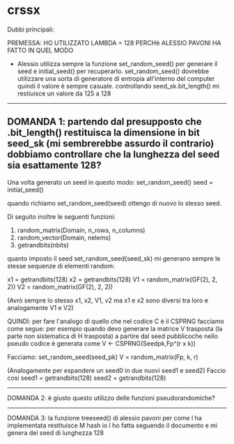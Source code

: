 # crssx
Dubbi principali:

PREMESSA: HO UTILIZZATO LAMBDA = 128 PERCHè ALESSIO PAVONI HA FATTO IN QUEL MODO


- Alessio utilizza sempre la funzione set_random_seed() per generare il seed e initial_seed() per recuperarlo.
set_random_seed() dovrebbe utilizzare una sorta di generatore di entropia all'interno del computer quindi il valore è sempre casuale.
controllando seed_sk.bit_length() mi restiuisce un valore da 125 a 128 

-----------------------------------------------
DOMANDA 1: 
partendo dal presupposto che .bit_length() restituisca la dimensione in bit seed_sk (mi sembrerebbe assurdo il contrario) dobbiamo controllare che la lunghezza del seed sia esattamente 128?
------------------------------------------------

Una volta generato un seed in questo modo:
set_random_seed()
seed = initial_seed()

quando richiamo set_random_seed(seed) ottengo di nuovo lo stesso seed.

Di seguito inoltre le seguenti funzioni:
1) random_matrix(Domain, n_rows, n_columns)
2) random_vector(Domain, nelems)
3) getrandbits(nbits)

quanto imposto il seed  set_random_seed(seed_sk) mi generano sempre le stesse sequenze di elementi random:

x1 = getrandbits(128)
x2 = getrandbits(128)
V1 = random_matrix(GF(2), 2, 2))
V2 = random_matrix(GF(2), 2, 2))

(Avrò sempre lo stesso x1, x2, V1, v2 
ma x1 e x2 sono diversi tra loro e analogamente V1 e V2)

QUINDI:
per fare l'analogo di quello che nel codice C è il CSPRNG facciamo come segue:
per esempio 
quando devo generare la matrice V trasposta (la parte non sistematica di H trasposta) a partire dal seed pubblicoche nello pseudo codice è generata come 
V <- CSPRNG(Seedpk,Fp^(r x k)) 

Facciamo:
set_random_seed(seed_pk)
V = random_matrix(Fp, k, r)

(Analogamente per espandere un seed0 in due nuovi seed1 e seed2)
Faccio cosi
seed1 = getrandbits(128)
seed2 = getrandbits(128)

------------------------------------------------
DOMANDA 2:
è giusto questo utilizzo delle funzioni pseudorandomiche? 

------------------------------------------------
DOMANDA 3:
la funzione treeseed() di alessio pavoni per come l ha implementata restituisce M hash 
io l ho fatta seguendo il documento e mi genera dei seed di lunghezza 128
